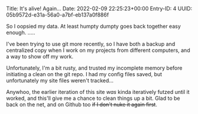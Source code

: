Title: It's alive! Again...
Date: 2022-02-09 22:25:23+00:00
Entry-ID: 4
UUID: 05b9572d-e31a-56a0-a7bf-eb137a0f886f

So I oopsied my data. At least humpty dumpty goes back together easy enough.
.....

I've been trying to use git more recently, so I have both a backup and centralized copy when I work on my projects from different computers, and a way to show off my work.

Unfortunately, I'm a bit rusty, and trusted my incomplete memory before initiating a clean on the git repo. I had my config files saved, but unfortunately my site files weren't tracked...

Anywhoo, the earlier iteration of this site *was* kinda iteratively futzed until it worked, and this'll give me a chance to clean things up a bit. Glad to be back on the net, and on Github too ~~if I don't nuke it again first~~.
